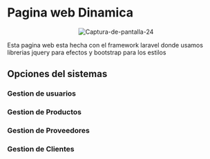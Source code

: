 <h1>Pagina web Dinamica</h1>
<center>
    <img src="https://sergiorios.com.ar/webdinamicaesencialtic.png" alt="Captura-de-pantalla-24" border="0">
</center>
<p>Esta pagina web esta hecha con el framework laravel donde usamos librerias jquery para efectos y bootstrap para los estilos</p>
<h2>Opciones del sistemas</h2>
<h3>Gestion de usuarios</h3>
<h3>Gestion de Productos</h3>
<h3>Gestion de Proveedores</h3>
<h3>Gestion de Clientes</h3>

